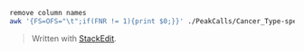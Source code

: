 
```bash
remove column names
awk '{FS=OFS="\t";if(FNR != 1){print $0;}}' ./PeakCalls/Cancer_Type-specific_PeakCalls/ACC_peakCalls.txt > ACC_peakCalls.bed

```

> Written with [StackEdit](https://stackedit.io/).
<!--stackedit_data:
eyJoaXN0b3J5IjpbLTQ1MzIwOTgyOV19
-->